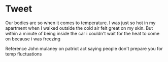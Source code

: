 # Tweet
Our bodies are so when it comes to temperature. I was just so hot in my apartment when I walked outside the cold air felt great on my skin. But within a minute of being inside the car i couldn't wait for the heat to come on because i was freezing

Reference John mulaney on patriot act saying people don't prepare you for temp fluctuations
